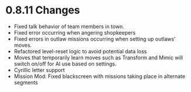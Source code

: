 # 0.8.11 Changes #

* Fixed talk behavior of team members in town.
* Fixed error occurring when angering shopkeepers
* Fixed errors in outlaw missions occurring when setting up outlaws' moves.
* Refactored level-reset logic to avoid potential data loss
* Moves that temporarily learn moves such as Transform and Mimic will switch on/off for AI use based on settings.
* Cyrillic letter support
* Mission Mod: Fixed blackscreen with missions taking place in alternate segments
